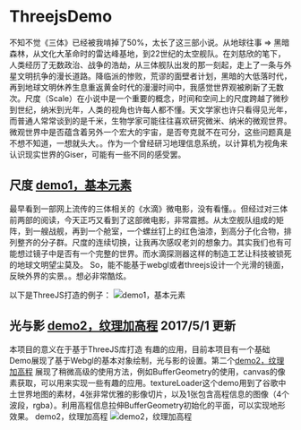 # ThreejsDemo

不知不觉《三体》已经被我啃掉了50%，太长了这三部小说。从地球往事 => 黑暗森林，从文化大革命时的雷达峰基地，到22世纪的太空舰队。在刘慈欣的笔下，人类经历了无数政治、战争的浩劫，从三体舰队出发的那一刻起，走上了一条与外星文明抗争的漫长道路。降临派的惨败，荒谬的面壁者计划，黑暗的大低落时代，再到地球文明休养生息重返黄金时代的漫漫时间中，我感觉世界观被刷新了无数次。尺度（Scale）在小说中是一个重要的概念，时间和空间上的尺度跨越了微秒到世纪，纳米到光年，人类的视角也许每人都不懂。天文学家也许只看得见光年，而普通人常常谈到的是千米，生物学家可能往往喜欢研究微米、纳米的微观世界。微观世界中是否蕴含着另外一个宏大的宇宙，是否夸克就不在可分，这些问题真是不想不知道，一想就头大。。作为一个曾经研习地理信息系统，以计算机为视角来认识现实世界的Giser，可能有一些不同的感受罢。

## 尺度 [demo1，基本元素](http://alex2wong.github.io/ThreejsDemo/index.html)
最早看到一部网上流传的三体相关的《水滴》微电影，没有看懂。。但经过对三体前两部的阅读，今天正巧又看到了这部微电影，非常震撼。从太空舰队组成的矩阵，到一艘战舰，再到一个舱室，一个螺丝钉上的红色油漆，到高分子化合物，排列整齐的分子群。尺度的连续切换，让我再次感叹老刘的想象力。其实我们也有可能想过镜子中是否有一个完整的世界。而水滴探测器这样的制造工艺让科技被锁死的地球文明望尘莫及。
So，能不能基于webgl或者threejs设计一个光滑的镜面，反映外界的实景。。想必非常酷炫。

以下是ThreeJS打造的例子：
![demo1，基本元素][1]


## 光与影 [demo2，纹理加高程](http://alex2wong.github.io/ThreejsDemo/index2.html) 2017/5/1 更新
本项目的意义在于基于ThreeJS库打造 有趣的应用，目前本项目有一个基础Demo展现了基于Webgl的基本对象绘制，光与影的设置。第二个[demo2，纹理加高程](http://alex2wong.github.io/ThreejsDemo/index2.html) 展现了稍微高级的使用方法，例如BufferGeometry的使用，canvas的像素获取，可以用来实现一些有趣的应用。textureLoader这个demo用到了谷歌中土世界地图的素材，4张非常优雅的影像切片，以及1张包含高程信息的图像（4个波段，rgba）。利用高程信息拉伸BufferGeometry初始化的平面，可以实现地形效果。
demo2，纹理加高程
![demo2，纹理加高程][2]


[1]: https://raw.githubusercontent.com/alex2wong/ThreejsDemo/master/img/Demo1.png
[2]: https://raw.githubusercontent.com/alex2wong/ThreejsDemo/master/img/Demo2.png
